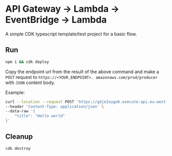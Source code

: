 # API Gateway -> Lambda -> EventBridge -> Lambda

A simple CDK typescript template/test project for a basic flow.

## Run

```bash
npm i && cdk deploy
```

Copy the endpoint url from the result of the above command and make a `POST` request to `https://<YOUR_ENDPOINT>. amazonaws.com/prod/producer` with `JSON` content body.

Example:

```bash
curl --location --request POST 'https://qdje2uugu6.execute-api.eu-west-1.amazonaws.com/prod/producer' \
--header 'Content-Type: application/json' \
--data-raw '{
    "title": "Hello world"
}'
```

## Cleanup

```bash
cdk destroy
```
